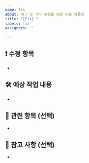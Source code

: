 ```yaml
---
name: fix
about: 버그 및 기타 수정을 위한 이슈 템플릿
title: "[Fix] "
labels: fix
assignees: ''

---
```


## ❗ 수정 항목
- 

## 🛠 예상 작업 내용
- 

## 🔗 관련 항목 (선택)
- 

## 📌 참고 사항 (선택)
-
